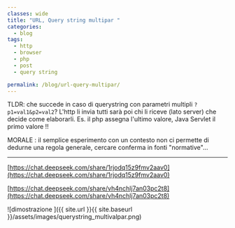 ```yaml
---
classes: wide
title: "URL, Query string multipar "
categories:
  - blog
tags:
  - http
  - browser 
  - php
  - post 
  - query string

permalink: /blog/url-query-multipar/
---
```


TLDR: che succede in caso di querystring con parametri multipli `?p1=val1&p2=val2`? L'http li invia tutti sarà poi chi li riceve (lato server) che decide come elaborarli.
Es. il php assegna l'ultimo valore, Java Servlet il primo valore !!

MORALE : il semplice esperimento con un contesto non ci permette di dedurne una regola generale, cercare conferma in fonti "normative"...

---


[https://chat.deepseek.com/share/1rjodq15z9fmv2aav0](https://chat.deepseek.com/share/1rjodq15z9fmv2aav0)

[https://chat.deepseek.com/share/vh4nchlj7an03pc2t8](https://chat.deepseek.com/share/vh4nchlj7an03pc2t8)

 ![dimostrazione ]({{ site.url }}{{ site.baseurl }}/assets/images/querystring_multivalpar.png)

